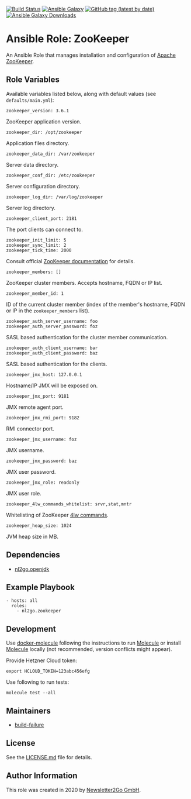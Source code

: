[![Build Status](https://travis-ci.org/nl2go/ansible-role-zookeeper.svg?branch=master)](https://travis-ci.org/nl2go/ansible-role-zookeeper)
[![Ansible Galaxy](https://img.shields.io/badge/role-nl2go.zookeeper-blue.svg)](https://galaxy.ansible.com/nl2go/zookeeper/)
[![GitHub tag (latest by date)](https://img.shields.io/github/v/tag/nl2go/ansible-role-zookeeper)](https://galaxy.ansible.com/nl2go/zookeeper)
[![Ansible Galaxy Downloads](https://img.shields.io/ansible/role/d/48974.svg?color=blue)](https://galaxy.ansible.com/nl2go/zookeeper/)

# Ansible Role: ZooKeeper

An Ansible Role that manages installation and configuration of [Apache ZooKeeper](https://zookeeper.apache.org/).

## Role Variables

Available variables listed below, along with default values (see `defaults/main.yml`):

    zookeeper_version: 3.6.1

ZooKeeper application version.

    zookeeper_dir: /opt/zookeeper

Application files directory.

    zookeeper_data_dir: /var/zookeeper

Server data directory.

    zookeeper_conf_dir: /etc/zookeeper
    
Server configuration directory.

    zookeeper_log_dir: /var/log/zookeeper

Server log directory.

    zookeeper_client_port: 2181
    
The port clients can connect to.

    zookeeper_init_limit: 5
    zookeeper_sync_limit: 2
    zookeeper_tick_time: 2000

Consult official [ZooKeeper documentation](https://zookeeper.apache.org/doc/r3.6.1/zookeeperAdmin.html#sc_configuration) for details.    
    
    zookeeper_members: []
    
ZooKeeper cluster members. Accepts hostname, FQDN or IP list.
    
    zookeeper_member_id: 1
    
ID of the current cluster member (index of the member's hostname, FQDN or IP in the `zookeeper_members` list).
    
    zookeeper_auth_server_username: foo
    zookeeper_auth_server_password: foz
    
SASL based authentication for the cluster member communication. 
    
    zookeeper_auth_client_username: bar
    zookeeper_auth_client_password: baz
    
SASL based authentication for the clients.

    zookeeper_jmx_host: 127.0.0.1

Hostname/IP JMX will be exposed on.

    zookeeper_jmx_port: 9181

JMX remote agent port.

    zookeeper_jmx_rmi_port: 9182

RMI connector port.

    zookeeper_jmx_username: foz

JMX username.

    zookeeper_jmx_password: baz

JMX user password.

    zookeeper_jmx_role: readonly

JMX user role.    

    zookeeper_4lw_commands_whitelist: srvr,stat,mntr

Whitelisting of ZooKeeper [4lw commands](https://zookeeper.apache.org/doc/current/zookeeperAdmin.html#sc_zkCommands).

    zookeeper_heap_size: 1024

JVM heap size in MB.

## Dependencies

- [nl2go.openjdk](https://galaxy.ansible.com/nl2go/openjdk)

## Example Playbook

    - hosts: all
      roles:
        - nl2go.zookeeper

## Development

Use [docker-molecule](https://github.com/nl2go/docker-molecule) following the instructions to run [Molecule](https://molecule.readthedocs.io/en/stable/)
or install [Molecule](https://molecule.readthedocs.io/en/stable/) locally (not recommended, version conflicts might appear).

Provide Hetzner Cloud token:

    export HCLOUD_TOKEN=123abc456efg

Use following to run tests:

    molecule test --all

## Maintainers

- [build-failure](https://github.com/build-failure)

## License

See the [LICENSE.md](LICENSE.md) file for details.

## Author Information

This role was created in 2020 by [Newsletter2Go GmbH](https://www.newsletter2go.com/).
